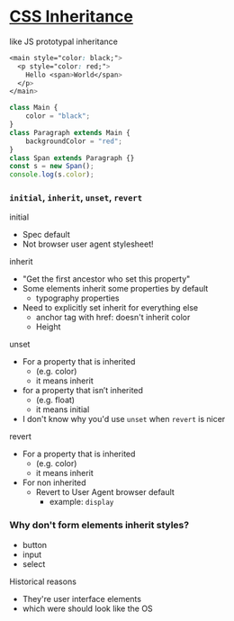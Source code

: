 # [CSS Inheritance](https://courses.joshwcomeau.com/css-for-js/01-rendering-logic-1/01-built-ins-and-inheritance)

like JS prototypal inheritance

```css
<main style="color: black;">
  <p style="color: red;">
    Hello <span>World</span>
  </p>
</main>
```

```javascript
class Main {
    color = "black";
}
class Paragraph extends Main {
    backgroundColor = "red";
}
class Span extends Paragraph {}
const s = new Span();
console.log(s.color);
```

### `initial`, `inherit`, `unset`, `revert`

initial

-   Spec default
-   Not browser user agent stylesheet!

inherit

-   "Get the first ancestor who set this property"
-   Some elements inherit some properties by default
	- typography properties
-   Need to explicitly set inherit for everything else
    -   anchor tag with href: doesn't inherit color
    -   Height

unset

-   For a property that is inherited
    -   (e.g. color)
    -   it means inherit
-   for a property that isn’t inherited
    -   (e.g. float)
    -   it means initial
-   I don't know why you'd use `unset` when `revert` is nicer

revert

-   For a property that is inherited
    -   (e.g. color)
    -   it means inherit
-   For non inherited
    -   Revert to User Agent browser default
        - example: `display`

### Why don't form elements inherit styles?

-   button
-   input
-   select

Historical reasons

-   They're user interface elements
-   which were should look like the OS
